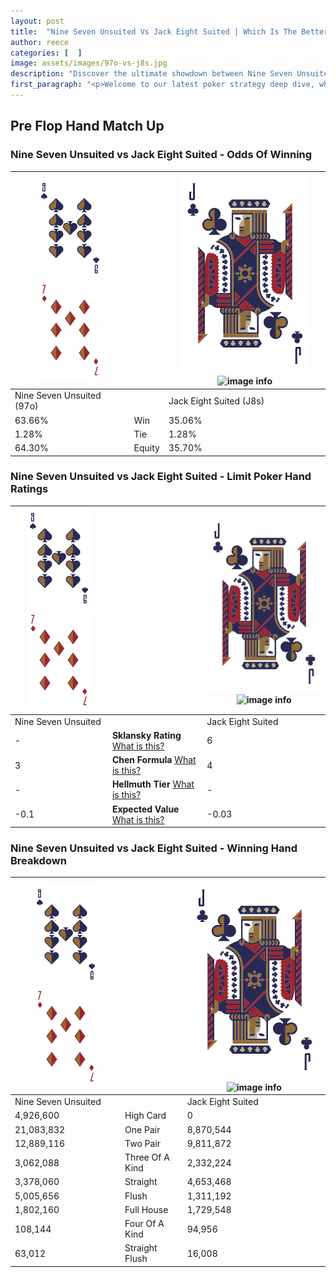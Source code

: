 ```yaml
---
layout: post
title:  "Nine Seven Unsuited Vs Jack Eight Suited | Which Is The Better Hand In Poker? A Complete Guide"
author: reece
categories: [  ]
image: assets/images/97o-vs-j8s.jpg
description: "Discover the ultimate showdown between Nine Seven Unsuited and Jack Eight Suited in poker! Uncover the odds, strategies, and scenarios where one hand triumphs over the other. Get ready to up your poker game with this thrilling analysis."
first_paragraph: "<p>Welcome to our latest poker strategy deep dive, where we're pitting two distinct hands against each other in a high-stakes showdown: Nine Seven Unsuited vs Jack Eight Suited.</p><p>In the dynamic world of poker, every decision counts, and knowing which hand holds the upper hand is key to your success at the table.</p><p>In this article, we'll dissect these two hands, explore the scenarios where one dominates the other, and equip you with the knowledge to make strategic choices that can tip the odds in your favor.</p><p>Get ready to unravel the intriguing dynamics of these poker hands and elevate your game to new heights.</p>"
---
```




[comment]: # (sp0)

## Pre Flop Hand Match Up

<div class="table hand-ratings" markdown="1"> 



### Nine Seven Unsuited vs Jack Eight Suited - Odds Of Winning


    
| ![image info](assets/images/hand1/9.png) ![image info](assets/images/hand1/7o.png) |  | ![image info](assets/images/hand2/J.png) ![image info](assets/images/hand2/8s.png) |
| -------- | -------- | -------- |
| Nine Seven Unsuited (97o) |  | Jack Eight Suited (J8s) |
| 63.66% | Win | 35.06% |
| 1.28% | Tie | 1.28% |
| 64.30% | Equity | 35.70% |




[comment]: # (sp1)



### Nine Seven Unsuited vs Jack Eight Suited - Limit Poker Hand Ratings


    
| ![image info](assets/images/hand1/9.png) ![image info](assets/images/hand1/7o.png) |  | ![image info](assets/images/hand2/J.png) ![image info](assets/images/hand2/8s.png) |
| -------- | -------- | -------- |
| Nine Seven Unsuited |  | Jack Eight Suited |
| - | **Sklansky Rating** [What is this?](/sklansky-rating-explained) | 6 |
| 3 | **Chen Formula** [What is this?](/chen-formula-explained) | 4 |
| - | **Hellmuth Tier** [What is this?](/Hellmuth-tier-explained) | - |
| -0.1 | **Expected Value** [What is this?](/expected-value-explained) | -0.03 |




[comment]: # (sp2)



### Nine Seven Unsuited vs Jack Eight Suited - Winning Hand Breakdown


    
| ![image info](assets/images/hand1/9.png) ![image info](assets/images/hand1/7o.png) |  | ![image info](assets/images/hand2/J.png) ![image info](assets/images/hand2/8s.png) |
| -------- | -------- | -------- |
| Nine Seven Unsuited |  | Jack Eight Suited |
| 4,926,600 | High Card | 0 |
| 21,083,832 | One Pair | 8,870,544 |
| 12,889,116 | Two Pair | 9,811,872 |
| 3,062,088 | Three Of A Kind | 2,332,224 |
| 3,378,060 | Straight | 4,653,468 |
| 5,005,656 | Flush | 1,311,192 |
| 1,802,160 | Full House | 1,729,548 |
| 108,144 | Four Of A Kind | 94,956 |
| 63,012 | Straight Flush | 16,008 |




[comment]: # (sp3)



</div>

[comment]: # (sp4)



[comment]: # (sp5)

